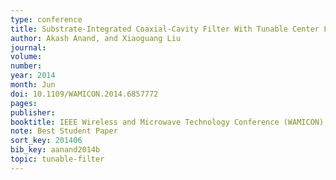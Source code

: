 ```yaml
---
type: conference
title: Substrate-Integrated Coaxial-Cavity Filter With Tunable Center Frequency and Reconfigurable Bandwidth
author: Akash Anand, and Xiaoguang Liu
journal:
volume:
number:
year: 2014
month: Jun
doi: 10.1109/WAMICON.2014.6857772
pages:
publisher:
booktitle: IEEE Wireless and Microwave Technology Conference (WAMICON)
note: Best Student Paper
sort_key: 201406
bib_key: aanand2014b
topic: tunable-filter
---
```

